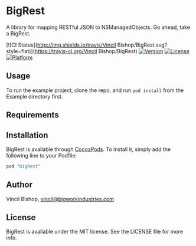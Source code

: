 # BigRest
A library for mapping RESTful JSON to NSManagedObjects. Go ahead, take a BigRest.

[![CI Status](http://img.shields.io/travis/Vincil Bishop/BigRest.svg?style=flat)](https://travis-ci.org/Vincil Bishop/BigRest)
[![Version](https://img.shields.io/cocoapods/v/BigRest.svg?style=flat)](http://cocoapods.org/pods/BigRest)
[![License](https://img.shields.io/cocoapods/l/BigRest.svg?style=flat)](http://cocoapods.org/pods/BigRest)
[![Platform](https://img.shields.io/cocoapods/p/BigRest.svg?style=flat)](http://cocoapods.org/pods/BigRest)

## Usage

To run the example project, clone the repo, and run `pod install` from the Example directory first.

## Requirements

## Installation

BigRest is available through [CocoaPods](http://cocoapods.org). To install
it, simply add the following line to your Podfile:

```ruby
pod "BigRest"
```

## Author

Vincil Bishop, vincil@bigworkindustries.com

## License

BigRest is available under the MIT license. See the LICENSE file for more info.
